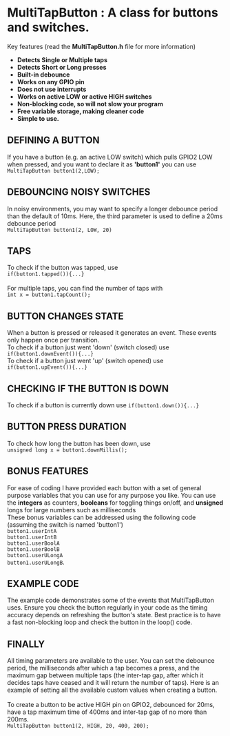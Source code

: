 # MultiTapButton : A class for buttons and switches.

Key features (read the __MultiTapButton.h__ file for more information)
<strong>
<ul>
  <li>Detects Single or Multiple taps</li>
  <li>Detects Short or Long presses</li>
  <li>Built-in debounce</li>
  <li>Works on any GPIO pin</li>
  <li>Does not use interrupts</li>
  <li>Works on active LOW or active HIGH switches</li>
  <li>Non-blocking code, so will not slow your program</li>
  <li>Free variable storage, making cleaner code</li>
  <li>Simple to use.</li>  
</ul> 
</strong>

## DEFINING A BUTTON
If you have a button (e.g. an active LOW switch) which pulls GPIO2 LOW when pressed, and you want to declare it as <strong>'button1'</strong> you can use <br>
`MultiTapButton button1(2,LOW);`

## DEBOUNCING NOISY SWITCHES
In noisy environments, you may want to specify a longer debounce period than the default of 10ms. Here, the third parameter is used to define a 20ms debounce period <br>
`MultiTapButton button1(2, LOW, 20)`

## TAPS
To check if the button was tapped, use <br>`if(button1.tapped()){...}`<br><br>
For multiple taps, you can find the number of taps with <br>`int x = button1.tapCount();`

## BUTTON CHANGES STATE
When a button is pressed or released it generates an event. These events only happen once per transition.<br>
To check if a button just went 'down' (switch closed) use <br>`if(button1.downEvent()){...}`<br>
To check if a button just went 'up' (switch opened) use <br>`if(button1.upEvent()){...}`

## CHECKING IF THE BUTTON IS DOWN
To check if a button is currently down use `if(button1.down()){...}`

## BUTTON PRESS DURATION
To check how long the button has been down, use <br>`unsigned long x = button1.downMillis();`

## BONUS FEATURES
 For ease of coding I have provided each button with a set of general purpose variables that you can use for any purpose you like. You can use the <strong>integers</strong> as counters, <strong>booleans</strong> for toggling things on/off, and <strong>unsigned</strong>
 longs for large numbers such as milliseconds<br>
 These bonus variables can be addressed
  using the following code (assuming the switch is named 'button1')<br>
	`button1.userIntA`<br>
	`button1.userIntB`<br>
	`button1.userBoolA`<br>
	`button1.userBoolB`<br>
  `button1.userULongA`<br>
  `button1.userULongB`.

  ## EXAMPLE CODE
  The example code demonstrates some of the events that MultiTapButton uses. Ensure you check the button regularly in your code as the timing accuracy depends on refreshing the button's state. Best practice is to have a fast non-blocking loop and check the button in the loop() code.

  ## FINALLY
  All timing parameters are available to the user. You can set the debounce period, the milliseconds after which a tap becomes a press, and the maximum gap between multiple taps (the inter-tap gap, after which it decides taps have ceased and it will return the number of taps).
 Here is an example of setting all the available custom values when creating a button.<br><br>
 To create a button to be active HIGH pin on GPIO2, debounced for 20ms, have a tap maximum time of 400ms and inter-tap gap of no more than 200ms.<br>
 `MultiTapButton button1(2, HIGH, 20, 400, 200);`
